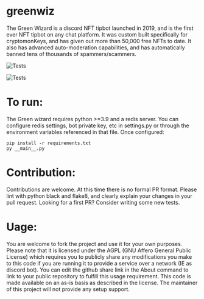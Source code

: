 # greenwiz
The Green Wizard is a discord NFT tipbot launched in 2019, and is the first ever NFT tipbot on any chat platform. It was custom built specifically for cryptomonKeys, and has given out more than 50,000 free NFTs to date. It also has advanced auto-moderation capabilities, and has automatically banned tens of thousands of spammers/scammers.

![Tests](https://github.com/crptomonkeys/greenwiz/actions/workflows/tests.yml/badge.svg)

![Tests](https://github.com/crptomonkeys/greenwiz/actions/workflows/tests.yml/badge.svg)

# To run:
The Green wizard requires python >=3.9 and a redis server. You can configure redis settings, bot private key, etc in settings.py or through the environment variables referenced in that file. Once configured:
```
pip install -r requirements.txt
py __main__.py
```

# Contribution:
Contributions are welcome. At this time there is no formal PR format. Please lint with python black and flake8, and clearly explain your changes in your pull request.
Looking for a first PR? Consider writing some new tests.

# Uage:
You are welcome to fork the project and use it for your own purposes. Please note that it is licensed under the AGPL (GNU Affero General Public License) which requires you to publicly share any modifications you make to this code if you are running it to provide a service over a network (IE as discord bot). You can edit the github share link in the About command to link to your public repository to fulfill this usage requirement. This code is made available on an as-is basis as described in the license. The maintainer of this project will not provide any setup support.
